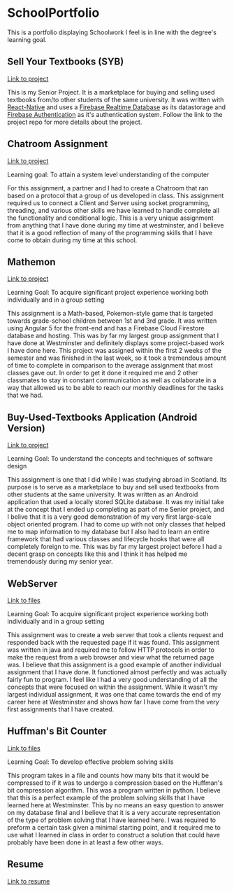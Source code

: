 # SchoolPortfolio
This is a portfolio displaying Schoolwork I feel is in line with the degree's learning goal.

## Sell Your Textbooks (SYB)
[Link to project](https://github.com/nblumenfeld/SellYourBooks)

This is my Senior Project. It is a marketplace for buying and selling used textbooks from/to other students of the same university. It was written with [React-Native](https://facebook.github.io/react-native/) and uses a [Firebase Realtime Database](https://firebase.google.com/docs/database/) as its datastorage and [Firebase Authentication](https://firebase.google.com/docs/auth/) as it's authentication system. Follow the link to the project repo for more details about the project.

## Chatroom Assignment
[Link to project](https://github.com/nblumenfeld/ChatRoom)

Learning goal: To attain a system level understanding of the computer


For this assignment, a partner and I had to create a Chatroom that ran based on a protocol that a group of us developed in class. This assignment required us to connect a Client and Server using socket programming, threading, and various other skills we have learned to handle complete all the functionality and conditional logic. This is a very unique assignment from anything that I have done during my time at westminster, and I believe that it is a good reflection of many of the programming skills that I have come to obtain during my time at this school.

## Mathemon
[Link to project](https://github.com/aidanpirish/software_engineering_project/tree/master/Mathemon)

Learning Goal: To acquire significant project experience working both individually and in a group setting


This assignment is a Math-based, Pokemon-style game that is targeted towards grade-school children between 1st and 3rd grade. It was written using Angular 5 for the front-end and has a Firebase Cloud Firestore database and hosting. This was by far my largest group assignment that I have done at Westminster and definitely displays some project-based work I have done here. This project was assigned within the first 2 weeks of the semester and was finished in the last week, so it took a tremendous amount of time to complete in comparison to the average assignment that most classes gave out. In order to get it done it required me and 2 other classmates to stay in constant communication as well as collaborate in a way that allowed us to be able to reach our monthly deadlines for the tasks that we had.

## Buy-Used-Textbooks Application (Android Version)
[Link to project](https://github.com/nblumenfeld/Mobile_Applications_Coursework)

Learning Goal: To understand the concepts and techniques of software design


This assignment is one that I did while I was studying abroad in Scotland. Its purpose is to serve as a marketplace to buy and sell used textbooks from other students at the same university. It was written as an Android application that used a locally stored SQLite database. It was my initial take at the concept that I ended up completing as part of me Senior project, and I belive that it is a very good demonstration of my very first large-scale object oriented program. I had to come up with not only classes that helped me to map information to my database but I also had to learn an entire framework that had various classes and lifecycle hooks that were all completely foreign to me. This was by far my largest project before I had a decent grasp on concepts like this and I think it has helped me tremendously during my senior year.

## WebServer
[Link to files](https://github.com/nblumenfeld/SchoolPortfolio/tree/master/WebServer)

Learning Goal: To acquire significant project experience working both individually and in a group setting


This assignment was to create a web server that took a clients request and responded back with the requested page if it was found. This assignment was written in java and required me to follow HTTP protocols in order to make the request from a web browser and view what the returned page was. I believe that this assignment is a good example of another individual assignment that I have done. It functioned almost perfectly and was actually fairly fun to program. I feel like I had a very good understanding of all the concepts that were focused on within the assignment. While it wasn't my largest individual assignment, it was one that came towards the end of my career here at Westminster and shows how far I have come from the very first assignments that I have created.

## Huffman's Bit Counter
[Link to files](https://github.com/nblumenfeld/SchoolPortfolio/tree/master/Final)

Learning Goal: To develop effective problem solving skills


This program takes in a file and counts how many bits that it would be compressed to if it was to undergo a compression based on the Huffman's bit compression algorithm. This was a program written in python. I believe that this is a perfect example of the problem solving skills that I have learned here at Westminster. This by no means an easy question to answer on my database final and I believe that it is a very accurate representation of the type of problem solving that I have learned here. I was required to preform a certain task given a minimal starting point, and it required me to use what I learned in class in order to construct a solution that could have probably have been done in at least a few other ways.

## Resume
[Link to resume](https://github.com/nblumenfeld/SchoolPortfolio/blob/master/current_resume.pdf)
